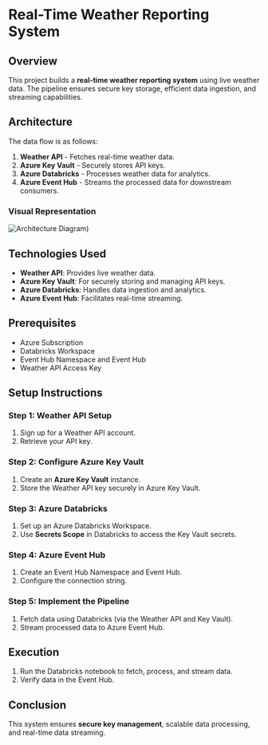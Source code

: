 # Real-Time Weather Reporting System

## Overview
This project builds a **real-time weather reporting system** using live weather data. The pipeline ensures secure key storage, efficient data ingestion, and streaming capabilities.

## Architecture
The data flow is as follows:

1. **Weather API** - Fetches real-time weather data.
2. **Azure Key Vault** - Securely stores API keys.
3. **Azure Databricks** - Processes weather data for analytics.
4. **Azure Event Hub** - Streams the processed data for downstream consumers.

### Visual Representation
![Architecture Diagram](https://github.com/user-attachments/assets/e399f393-c41e-46c4-b226-ef9c2de01ceb))

## Technologies Used
- **Weather API**: Provides live weather data.
- **Azure Key Vault**: For securely storing and managing API keys.
- **Azure Databricks**: Handles data ingestion and analytics.
- **Azure Event Hub**: Facilitates real-time streaming.

## Prerequisites
- Azure Subscription
- Databricks Workspace
- Event Hub Namespace and Event Hub
- Weather API Access Key

## Setup Instructions

### Step 1: Weather API Setup
1. Sign up for a Weather API account.
2. Retrieve your API key.

### Step 2: Configure Azure Key Vault
1. Create an **Azure Key Vault** instance.
2. Store the Weather API key securely in Azure Key Vault.

### Step 3: Azure Databricks
1. Set up an Azure Databricks Workspace.
2. Use **Secrets Scope** in Databricks to access the Key Vault secrets.

### Step 4: Azure Event Hub
1. Create an Event Hub Namespace and Event Hub.
2. Configure the connection string.

### Step 5: Implement the Pipeline
1. Fetch data using Databricks (via the Weather API and Key Vault).
2. Stream processed data to Azure Event Hub.

## Execution
1. Run the Databricks notebook to fetch, process, and stream data.
2. Verify data in the Event Hub.

## Conclusion
This system ensures **secure key management**, scalable data processing, and real-time data streaming.
